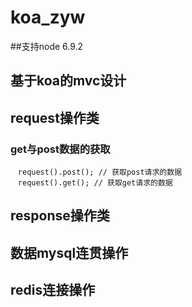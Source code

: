 # koa_zyw
##支持node 6.9.2
## 基于koa的mvc设计

## request操作类
### get与post数据的获取<br>
    <code>request().post(); // 获取post请求的数据</code><br>
    <code>request().get(); // 获取get请求的数据</code>
## response操作类
### 
## 数据mysql连贯操作
## redis连接操作
